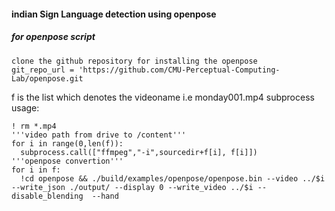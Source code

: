 #### indian Sign Language detection using openpose
##### for openpose script
```
clone the github repository for installing the openpose 
git_repo_url = 'https://github.com/CMU-Perceptual-Computing-Lab/openpose.git
```
f is the list which denotes the videoname i.e monday001.mp4
subprocess usage:
```
! rm *.mp4
'''video path from drive to /content'''
for i in range(0,len(f)):
  subprocess.call(["ffmpeg","-i",sourcedir+f[i], f[i]])
'''openpose convertion'''
for i in f:  
  !cd openpose && ./build/examples/openpose/openpose.bin --video ../$i --write_json ./output/ --display 0 --write_video ../$i --disable_blending  --hand
  ```
